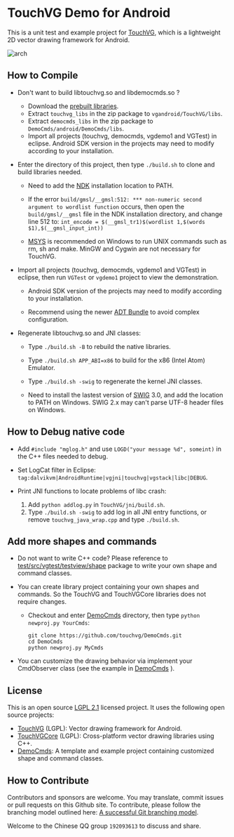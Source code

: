 # TouchVG Demo for Android

This is a unit test and example project for [TouchVG](https://github.com/touchvg/vgandroid), which is a lightweight 2D vector drawing framework for Android.

![arch](http://touchvg.github.io/images/arch.svg)

## How to Compile

- Don't want to build libtouchvg.so and libdemocmds.so ?

  - Download the [prebuilt libraries](https://github.com/touchvg/vgandroid/archive/prebuilt.zip).
  - Extract `touchvg_libs` in the zip package to `vgandroid/TouchVG/libs`.
  - Extract `democmds_libs` in the zip package to `DemoCmds/android/DemoCmds/libs`.
  - Import all projects (touchvg, democmds, vgdemo1 and VGTest) in eclipse. Android SDK version in the projects may need to modify according to your installation.

- Enter the directory of this project, then type `./build.sh` to clone and build libraries needed.
  
  - Need to add the [NDK](http://developer.android.com/tools/sdk/ndk/index.html) installation location to PATH.
  
  - If the error `build/gmsl/__gmsl:512: *** non-numeric second argument to wordlist function` occurs, then open the `build/gmsl/__gmsl` file in the NDK installation directory, and change line 512 to:
     `int_encode = $(__gmsl_tr1)$(wordlist 1,$(words $1),$(__gmsl_input_int))`

   - [MSYS](http://www.mingw.org/wiki/msys) is recommended on Windows to run UNIX commands such as rm, sh and make. MinGW and Cygwin are not necessary for TouchVG.

- Import all projects (touchvg, democmds, vgdemo1 and VGTest) in eclipse, then run `VGTest` or `vgdemo1` project to view the demonstration.

  - Android SDK version of the projects may need to modify according to your installation.
  
  - Recommend using the newer [ADT Bundle](http://developer.android.com/sdk/index.html) to avoid complex configuration.

-  Regenerate libtouchvg.so and JNI classes:

   - Type `./build.sh -B` to rebuild the native libraries.
   
   - Type `./build.sh APP_ABI=x86` to build for the x86 (Intel Atom) Emulator.
   
   - Type `./build.sh -swig` to regenerate the kernel JNI classes.
   
   - Need to install the lastest version of [SWIG](http://sourceforge.net/projects/swig/files/) 3.0, and add the location to PATH on Windows. SWIG 2.x may can't parse UTF-8 header files on Windows.

## How to Debug native code

  - Add `#include "mglog.h"` and use `LOGD("your message %d", someint)` in the C++ files needed to debug.
  
  - Set LogCat filter in Eclipse: `tag:dalvikvm|AndroidRuntime|vgjni|touchvg|vgstack|libc|DEBUG`.
  
  - Print JNI functions to locate problems of libc crash:
    1. Add `python addlog.py` in `TouchVG/jni/build.sh`.
    2. Type `./build.sh -swig` to add log in all JNI entry functions, or remove `touchvg_java_wrap.cpp` and type `./build.sh`.
 
## Add more shapes and commands

- Do not want to write C++ code? Please reference to [test/src/vgtest/testview/shape](test/src/vgtest/testview/shape) package to write your own shape and command classes.

- You can create library project containing your own shapes and commands. So the TouchVG and TouchVGCore libraries does not require changes.

  - Checkout and enter [DemoCmds](https://github.com/touchvg/DemoCmds) directory, then type `python newproj.py YourCmds`:

     ```shell
     git clone https://github.com/touchvg/DemoCmds.git
     cd DemoCmds
     python newproj.py MyCmds
     ```

- You can customize the drawing behavior via implement your CmdObserver class (see the example in [DemoCmds](https://github.com/touchvg/DemoCmds) ).

## License

This is an open source [LGPL 2.1](LICENSE.md) licensed project. It uses the following open source projects:

- [TouchVG](https://github.com/touchvg/vgandroid) (LGPL): Vector drawing framework for Android.
- [TouchVGCore](https://github.com/touchvg/vgcore) (LGPL): Cross-platform vector drawing libraries using C++.
- [DemoCmds](https://github.com/touchvg/DemoCmds): A template and example project containing customized shape and command classes.

## How to Contribute

Contributors and sponsors are welcome. You may translate, commit issues or pull requests on this Github site.
To contribute, please follow the branching model outlined here: [A successful Git branching model](http://nvie.com/posts/a-successful-git-branching-model/).

Welcome to the Chinese QQ group `192093613` to discuss and share.